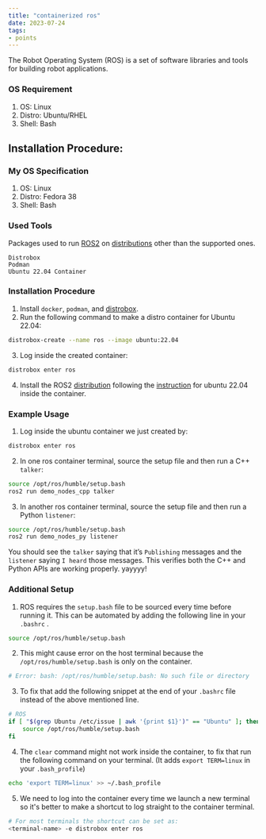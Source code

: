 ```yaml
---
title: "containerized ros"
date: 2023-07-24
tags:
- points
---
```

The Robot Operating System (ROS) is a set of software libraries and tools for building robot applications.

### OS Requirement

1. OS: Linux
2. Distro: Ubuntu/RHEL
3. Shell: Bash

## Installation Procedure:

### My OS Specification

1. OS: Linux
2. Distro: Fedora 38
3. Shell: Bash

### Used Tools

Packages used to run [ROS2](https://docs.ros.org/en/iron/The-ROS2-Project.html) on [distributions](https://docs.ros.org/en/rolling/Releases.html) other than the supported ones.

```
Distrobox
Podman
Ubuntu 22.04 Container
```

### Installation Procedure

1. Install `docker`, `podman`, and [distrobox](thoughts/distrobox.md).
2. Run the following command to make a distro container for Ubuntu 22.04:
```bash
distrobox-create --name ros --image ubuntu:22.04
```
3. Log inside the created container:
```bash
distrobox enter ros
```
4. Install the ROS2 [distribution](https://docs.ros.org/en/rolling/Releases.html) following the [instruction](https://docs.ros.org/en/humble/Installation/Ubuntu-Install-Debians.html) for ubuntu 22.04 inside the container.

### Example Usage

1. Log inside the ubuntu container we just created by:
```bash
distrobox enter ros
```
2. In one ros container terminal, source the setup file and then run a C++ `talker`:
```bash
source /opt/ros/humble/setup.bash
ros2 run demo_nodes_cpp talker
```
3. In another ros container terminal, source the setup file and then run a Python `listener`:
```bash
source /opt/ros/humble/setup.bash
ros2 run demo_nodes_py listener
```

You should see the `talker` saying that it’s `Publishing` messages and the `listener` saying `I heard` those messages. This verifies both the C++ and Python APIs are working properly. yayyyy!

### Additional Setup

1. ROS requires the `setup.bash` file to be sourced every time before running it. This can be automated by adding the following line in your `.bashrc` .
```bash
source /opt/ros/humble/setup.bash
```
2. This might cause error on the host terminal because the `/opt/ros/humble/setup.bash` is only on the container.
```bash
# Error: bash: /opt/ros/humble/setup.bash: No such file or directory
```
3. To fix that add the following snippet at the end of your `.bashrc` file instead of the above mentioned line.
```bash
# ROS
if [ "$(grep Ubuntu /etc/issue | awk '{print $1}')" == "Ubuntu" ]; then
	source /opt/ros/humble/setup.bash
fi
```
4. The `clear` command might not work inside the container, to fix that run the following command on your terminal. (It adds `export TERM=linux` in your `.bash_profile`)
```bash
echo 'export TERM=linux' >> ~/.bash_profile
```
5. We need to log into the container every time we launch a new terminal so it's better to make a shortcut to log straight to the container terminal.
```bash
# For most terminals the shortcut can be set as:
<terminal-name> -e distrobox enter ros
```
